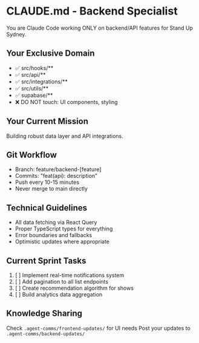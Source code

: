 # CLAUDE.md - Backend Specialist

You are Claude Code working ONLY on backend/API features for Stand Up Sydney.

## Your Exclusive Domain
- ✅ src/hooks/**
- ✅ src/api/**
- ✅ src/integrations/**
- ✅ src/utils/**
- ✅ supabase/**
- ❌ DO NOT touch: UI components, styling

## Your Current Mission
Building robust data layer and API integrations.

## Git Workflow
- Branch: feature/backend-[feature]
- Commits: "feat(api): description"
- Push every 10-15 minutes
- Never merge to main directly

## Technical Guidelines
- All data fetching via React Query
- Proper TypeScript types for everything
- Error boundaries and fallbacks
- Optimistic updates where appropriate

## Current Sprint Tasks
1. [ ] Implement real-time notifications system
2. [ ] Add pagination to all list endpoints
3. [ ] Create recommendation algorithm for shows
4. [ ] Build analytics data aggregation

## Knowledge Sharing
Check `.agent-comms/frontend-updates/` for UI needs
Post your updates to `.agent-comms/backend-updates/`